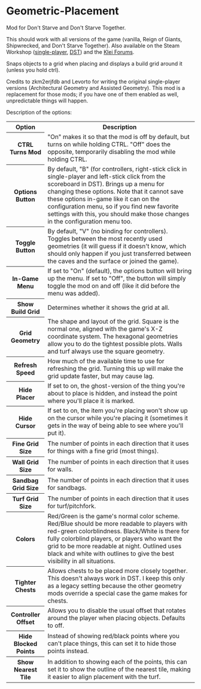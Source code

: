 # Geometric-Placement
Mod for Don't Starve and Don't Starve Together.

This should work with all versions of the game (vanilla, Reign of Giants, Shipwrecked, and Don't Starve Together). Also available on the Steam Workshop (<a href="http://steamcommunity.com/sharedfiles/filedetails/?id=356043883">single-player</a>, <a href="http://steamcommunity.com/sharedfiles/filedetails/?id=351325790">DST</a>) and the <a href="http://forums.kleientertainment.com/files/file/1108-geometric-placement/">Klei Forums</a>.

Snaps objects to a grid when placing and displays a build grid around it (unless you hold ctrl).

Credits to zkm2erjfdb and Levorto for writing the original single-player versions (Architectural Geometry and Assisted Geometry). This mod is a replacement for those mods; if you have one of them enabled as well, unpredictable things will happen.

Description of the options:

<table>
<tr><th>Option</th><th>Description</th>
<tr><th>CTRL Turns Mod</th><td>"On" makes it so that the mod is off by default, but turns on while holding CTRL. "Off" does the opposite, temporarily disabling the mod while holding CTRL.</td></tr>
<tr><th>Options Button</th><td>By default, "B" (for controllers, right-stick click in single-player and left-stick click from the scoreboard in DST). Brings up a menu for changing these options. Note that it cannot save these options in-game like it can on the configuration menu, so if you find new favorite settings with this, you should make those changes in the configuration menu too.</td></tr>
<tr><th>Toggle Button</th><td>By default, "V" (no binding for controllers). Toggles between the most recently used geometries (it will guess if it doesn't know, which should only happen if you just transferred between the caves and the surface or joined the game).</td></tr>
<tr><th>In-Game Menu</th><td>If set to "On" (default), the options button will bring up the menu. If set to "Off", the button will simply toggle the mod on and off (like it did before the menu was added).</td></tr>
<tr><th>Show Build Grid</th><td>Determines whether it shows the grid at all.</td></tr>
<tr><th>Grid Geometry</th><td>The shape and layout of the grid. Square is the normal one, aligned with the game's X-Z coordinate system. The hexagonal geometries allow you to do the tightest possible plots. Walls and turf always use the square geometry.</td></tr>
<tr><th>Refresh Speed</th><td>How much of the available time to use for refreshing the grid. Turning this up will make the grid update faster, but may cause lag.</td></tr>
<tr><th>Hide Placer</th><td>If set to on, the ghost-version of the thing you're about to place is hidden, and instead the point where you'll place it is marked.</td></tr>
<tr><th>Hide Cursor</th><td>If set to on, the item you're placing won't show up on the cursor while you're placing it (sometimes it gets in the way of being able to see where you'll put it).</td></tr>
<tr><th>Fine Grid Size</th><td>The number of points in each direction that it uses for things with a fine grid (most things).</td></tr>
<tr><th>Wall Grid Size</th><td>The number of points in each direction that it uses for walls.</td></tr>
<tr><th>Sandbag Grid Size</th><td>The number of points in each direction that it uses for sandbags.</td></tr>
<tr><th>Turf Grid Size</th><td>The number of points in each direction that it uses for turf/pitchfork.</td></tr>
<tr><th>Colors</th><td>Red/Green is the game's normal color scheme. Red/Blue should be more readable to players with red-green colorblindness. Black/White is there for fully colorblind players, or players who want the grid to be more readable at night. Outlined uses black and white with outlines to give the best visibility in all situations.</td></tr>
<tr><th>Tighter Chests</th><td>Allows chests to be placed more closely together. This doesn't always work in DST. I keep this only as a legacy setting because the other geometry mods override a special case the game makes for chests.</td></tr>
<tr><th>Controller Offset</th><td>Allows you to disable the usual offset that rotates around the player when placing objects. Defaults to off.</td></tr>
<tr><th>Hide Blocked Points</th><td>Instead of showing red/black points where you can't place things, this can set it to hide those points instead.</td></tr>
<tr><th>Show Nearest Tile</th><td>In addition to showing each of the points, this can set it to show the outline of the nearest tile, making it easier to align placement with the turf.</td></tr>
</table>

